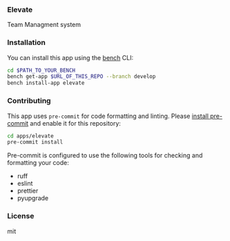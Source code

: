 ### Elevate

Team Managment system

### Installation

You can install this app using the [bench](https://github.com/frappe/bench) CLI:

```bash
cd $PATH_TO_YOUR_BENCH
bench get-app $URL_OF_THIS_REPO --branch develop
bench install-app elevate
```

### Contributing

This app uses `pre-commit` for code formatting and linting. Please [install pre-commit](https://pre-commit.com/#installation) and enable it for this repository:

```bash
cd apps/elevate
pre-commit install
```

Pre-commit is configured to use the following tools for checking and formatting your code:

- ruff
- eslint
- prettier
- pyupgrade

### License

mit
